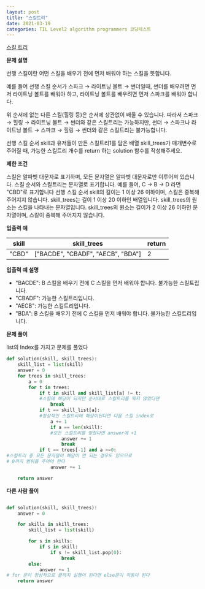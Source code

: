 ```yaml
---
layout: post
title: "스킬트리"
date: 2021-03-19
categories: TIL Level2 algorithm programmers 코딩테스트
---
```


[스킬 트리](https://programmers.co.kr/learn/courses/30/lessons/49993)

**문제 설명**

선행 스킬이란 어떤 스킬을 배우기 전에 먼저 배워야 하는 스킬을 뜻합니다.

예를 들어 선행 스킬 순서가 스파크 → 라이트닝 볼트 → 썬더일때, 썬더를 배우려면 먼저 라이트닝 볼트를 배워야 하고, 라이트닝 볼트를 배우려면 먼저 스파크를 배워야 합니다.

위 순서에 없는 다른 스킬(힐링 등)은 순서에 상관없이 배울 수 있습니다. 따라서 스파크 → 힐링 → 라이트닝 볼트 → 썬더와 같은 스킬트리는 가능하지만, 썬더 → 스파크나 라이트닝 볼트 → 스파크 → 힐링 → 썬더와 같은 스킬트리는 불가능합니다.

선행 스킬 순서 skill과 유저들이 만든 스킬트리1를 담은 배열 skill_trees가 매개변수로 주어질 때, 가능한 스킬트리 개수를 return 하는 solution 함수를 작성해주세요.

**제한 조건**

스킬은 알파벳 대문자로 표기하며, 모든 문자열은 알파벳 대문자로만 이루어져 있습니다.
스킬 순서와 스킬트리는 문자열로 표기합니다.
예를 들어, C → B → D 라면 "CBD"로 표기합니다
선행 스킬 순서 skill의 길이는 1 이상 26 이하이며, 스킬은 중복해 주어지지 않습니다.
skill_trees는 길이 1 이상 20 이하인 배열입니다.
skill_trees의 원소는 스킬을 나타내는 문자열입니다.
skill_trees의 원소는 길이가 2 이상 26 이하인 문자열이며, 스킬이 중복해 주어지지 않습니다.

**입출력 예**

| skill | skill_trees                       | return |
| ----- | --------------------------------- | ------ |
| "CBD" | ["BACDE", "CBADF", "AECB", "BDA"] | 2      |

**입출력 예 설명**

- "BACDE": B 스킬을 배우기 전에 C 스킬을 먼저 배워야 합니다. 불가능한 스킬트립니다.
- "CBADF": 가능한 스킬트리입니다.
- "AECB": 가능한 스킬트리입니다.
- "BDA": B 스킬을 배우기 전에 C 스킬을 먼저 배워야 합니다. 불가능한 스킬트리입니다.

**문제 풀이**

list의 Index를 가지고 문제를 풀었다

```python
def solution(skill, skill_trees):
    skill_list = list(skill)
    answer = 0
    for trees in skill_trees:
        a = 0
        for t in trees:
            if t in skill and skill_list[a] != t:
            #스킬에 해당이 되지만 순서대로 스킬트리를 찍지 않았다면
                break
            if t == skill_list[a]:
            #정상적인 스킬트리에 해당이된다면 다음 스킬 index로
                a += 1
                if a == len(skill):
                #모든 스킬트리를 맞췄다면 answer에 +1
                    answer += 1
                    break
            if t == trees[-1] and a >=0:
#스킬트리 중 모든 문자열이 해당이 안 되는 경우도 있으므로
# 0까지 범위를 주어야 한다
                answer += 1

    return answer
```

**다른 사람 풀이**

```python

def solution(skill, skill_trees):
    answer = 0

    for skills in skill_trees:
        skill_list = list(skill)

        for s in skills:
            if s in skill:
                if s != skill_list.pop(0):
                    break
        else:
            answer += 1
# for 문이 정상적으로 끝까지 실행이 된다면 else문이 작동이 된다
    return answer
```
